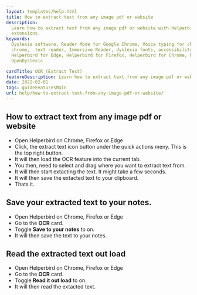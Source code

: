 ```yaml
---
layout: templates/help.html
title: How to extract text from any image pdf or website
description:
  Learn how to extract text from any image pdf or website with Helperbirds chrome, firefox, and edge
  extensions.
keywords:
  Dyslexia software, Reader Mode for Google Chrome, Voice typing for chrome, Text to speech for
  chrome,  text reader, Immersive Reader, dyslexia fonts, accessibility software, dyslexia software,
  Helperbird for Edge, Helperbird for Firefox, Helperbird for Chrome, Opendyslexic for Chrome,
  OpenDyslexic

cardTitle: OCR (Extract Text)
featureDescription: Learn how to extract text from any image pdf or website with Helperbird.
date: 2022-02-01
tags: guideFeaturesMain
url: help/how-to-extract-text-from-any-image-pdf-or-website/
---
```


## How to extract text from any image pdf or website

- Open Helperbird on Chrome, Firefox or Edge
- Click, the extract text icon button under the quick actions meny. This is the top right button.
- It will then load the OCR feature into the current tab.
- You then, need to select and drag where you want to extract text from.
- It will then start extacting the text. It might take a few seconds.
- It will then save the extacted text to your clipboard.
- Thats it.

## Save your extracted text to your notes.

- Open Helperbird on Chrome, Firefox or Edge
- Go to the **OCR** card.
- Toggle **Save to your notes** to on.
- It will then save the text to your notes.

## Read the extracted text out load

- Open Helperbird on Chrome, Firefox or Edge
- Go to the **OCR** card.
- Toggle **Read it out load** to on.
- It will then read the extacted text.
